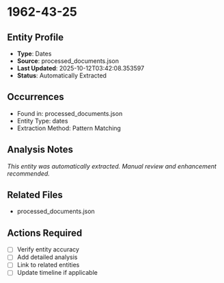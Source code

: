 # 1962-43-25

## Entity Profile
- **Type**: Dates
- **Source**: processed_documents.json
- **Last Updated**: 2025-10-12T03:42:08.353597
- **Status**: Automatically Extracted

## Occurrences
- Found in: processed_documents.json
- Entity Type: dates
- Extraction Method: Pattern Matching

## Analysis Notes
*This entity was automatically extracted. Manual review and enhancement recommended.*

## Related Files
- processed_documents.json

## Actions Required
- [ ] Verify entity accuracy
- [ ] Add detailed analysis
- [ ] Link to related entities
- [ ] Update timeline if applicable
